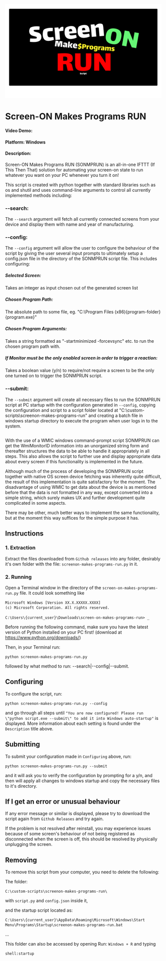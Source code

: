 ![alt text](https://github.com/wootkennziz/cs50-final-project/blob/main/logo.png?raw=true)

# Screen-ON Makes Programs RUN

#### Video Demo: <URL HERE>

#### Platform: Windows

#### Description:

Screen-ON Makes Programs RUN (SONMPRUN) is an all-in-one IFTTT (If This Then That) solution for automating your screen-on state to run whatever you want on your PC whenever you turn it on!

This script is created with python together with standard libraries such as os and shutil and uses command-line arguments to control all currently implemented methods including:

### --search:

The `--search` argument will fetch all currently connected screens from your device and display them with name and year of manufacturing.

### --config:

The `--config` argument will allow the user to configure the behaviour of the script by giving the user several input prompts to ultimately setup a config.json file in the directory of the SONMPRUN script file. This includes configuring:

##### Selected Screen:

Takes an integer as input chosen out of the generated screen list

##### Chosen Program Path:

The absolute path to some file, eg. "C:\Program Files (x86)\{program-folder}\{program.exe}"

##### Chosen Program Arguments:

Takes a string formatted as "-startminimized -forcevsync" etc. to run the chosen program path with.

##### If Monitor must be the only enabled screen in order to trigger a reaction:

Takes a boolean value (y/n) to require/not require a screen to be the only one turned on to trigger the SONMPRUN script.

### --submit:

The `--submit` argument will create all necessary files to run the SONMPRUN script at PC startup with the configuration generated in `--config`, copying the configuration and script to a script folder located at "C:\custom-scripts\screenon-makes-programs-run" and creating a batch file in windows startup directory to execute the program when user logs in to the system.

##

With the use of a WMIC windows command-prompt script SONMPRUN can get the WmiMonitorID information into an unorganized string form and thereafter structures the data to be able to handle it appropriately in all steps. This also allows the script to further use and display appropriate data about every screen if this functionality is implemented in the future.

Although much of the process of developing the SONMPRUN script together with native OS screen device fetching was inherently quite difficult, the result of this implementation is quite satisfactory for the moment. The disadvantage of using WMIC to get data about the device is as mentioned before that the data is not formatted in any way, except converted into a simple string, which surely makes UX and further development quite complicated in some aspects.

There may be other, much better ways to implement the same functionality, but at the moment this way suffices for the simple purpose it has.

## Instructions

### 1. Extraction

Extract the files downloaded from `Github releases` into any folder, desirably it's own folder with the file: `screenon-makes-programs-run.py` in it.

### 2. Running

Open a Terminal window in the directory of the `screen-on-makes-programs-run.py` file. It could look something like

    Microsoft Windows [Version XX.X.XXXXX.XXXX]
    (c) Microsoft Corporation. All rights reserved.

    C:\Users\{current_user}\Downloads\screen-on-makes-programs-run> _

Before running the following command, make sure you have the latest version of Python installed on your PC first! (download at https://www.python.org/downloads/)

Then, in your Terminal run:

    python screenon-makes-programs-run.py

followed by what method to run: --search|--config|--submit.

## Configuring

To configure the script, run:

    python screenon-makes-programs-run.py --config

and go through all steps until `"You are now configured! Please run \"python script.exe --submit\" to add it into Windows auto-startup"` is displayed. More information about each setting is found under the `Description` title above.

## Submitting

To submit your configuration made in `Configuring` above, run:

    python screenon-makes-programs-run.py --submit

and it will ask you to verify the configuration by prompting for a y/n, and then will apply all changes to windows startup and copy the necessary files to it's directory.

## If I get an error or unusual behaviour

If any error message or similar is displayed, please try to download the script again from `Github Releases` and try again.

If the problem is not resolved after reinstall, you may experience issues because of some screen's behaviour of not being registered as disconnected when the screen is off, this should be resolved by physically unplugging the screen.

## Removing

To remove this script from your computer, you need to delete the following:

The folder:

    C:\custom-scripts\screenon-makes-programs-run\

with `script.py` and `config.json` inside it,

and the startup script located as:

    C:\Users\{current_user}\AppData\Roaming\Microsoft\Windows\Start Menu\Programs\Startup\screenon-makes-programs-run.bat

...

This folder can also be accessed by opening Run: `Windows + R` and typing

    shell:startup
